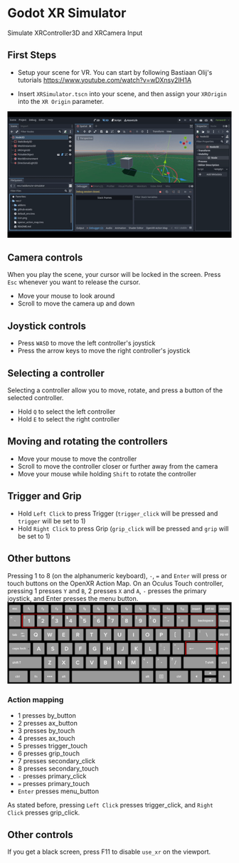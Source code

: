 # Godot XR Simulator
Simulate XRController3D and XRCamera Input

## First Steps
- Setup your scene for VR. You can start by following Bastiaan Olij's tutorials
https://www.youtube.com/watch?v=wDXnsy2IH1A

- Insert ``XRSimulator.tscn`` into your scene, and then assign your ``XROrigin`` into the ``XR Origin`` parameter.

![How to setup a VR Simulator](https://github.com/Cafezinhu/godot-vr-simulator/blob/main/github-assets/assigngif.gif?raw=true)


## Camera controls
When you play the scene, your cursor will be locked in the screen. Press ``Esc`` whenever you want to release the cursor.
- Move your mouse to look around
- Scroll to move the camera up and down

## Joystick controls
- Press ``WASD`` to move the left controller's joystick
- Press the arrow keys to move the right controller's joystick

## Selecting a controller
Selecting a controller allow you to move, rotate, and press a button of the selected controller.
- Hold ``Q`` to select the left controller
- Hold ``E`` to select the right controller

## Moving and rotating the controllers
- Move your mouse to move the controller
- Scroll to move the controller closer or further away from the camera
- Move your mouse while holding ``Shift`` to rotate the controller

## Trigger and Grip
- Hold ``Left Click`` to press Trigger (``trigger_click`` will be pressed and ``trigger`` will be set to 1)
- Hold ``Right Click`` to press Grip (``grip_click`` will be pressed and ``grip`` will be set to 1)

## Other buttons
Pressing 1 to 8 (on the alphanumeric keyboard), ``-``, ``=`` and ``Enter`` will press or touch buttons on the OpenXR Action Map. On an Oculus Touch controller, pressing 1 presses ``Y`` and ``B``, 2 presses ``X`` and ``A``, ``-`` presses the primary joystick, and Enter presses the menu button.
![Keyboard](https://github.com/Cafezinhu/godot-vr-simulator/blob/main/github-assets/keyboard.png?raw=true)

### Action mapping
- 1 presses by_button
- 2 presses ax_button
- 3 presses by_touch
- 4 presses ax_touch
- 5 presses trigger_touch
- 6 presses grip_touch
- 7 presses secondary_click
- 8 presses secondary_touch
- ``-`` presses primary_click
- ``=`` presses primary_touch
- ``Enter`` presses menu_button

As stated before, pressing ``Left Click`` presses trigger_click, and ``Right Click`` presses grip_click.

## Other controls
If you get a black screen, press F11 to disable ``use_xr`` on the viewport.
